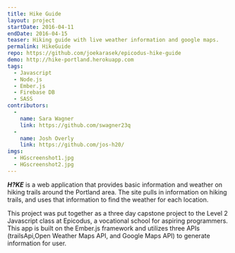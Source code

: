 ```yaml
---
title: Hike Guide
layout: project
startDate: 2016-04-11
endDate: 2016-04-15
teaser: Hiking guide with live weather information and google maps.
permalink: HikeGuide
repo: https://github.com/joekarasek/epicodus-hike-guide
demo: http://hike-portland.herokuapp.com
tags:
  - Javascript
  - Node.js
  - Ember.js
  - Firebase DB
  - SASS
contributors:
  -
    name: Sara Wagner
    link: https://github.com/swagner23q
  -
    name: Josh Overly
    link: https://github.com/jos-h20/
imgs:
  - HGscreenshot1.jpg
  - HGscreenshot2.jpg
---
```

_**H?KE**_ is a web application that provides basic information and weather on hiking trails around the Portland area. The site pulls in information on hiking trails, and uses that information to find the weather for each location.

This project was put together as a three day capstone project to the Level 2 Javascript class at Epicodus, a vocational school for aspiring programmers. This app is built on the Ember.js framework and utilizes three APIs (trailsApi,Open Weather Maps API, and Google Maps API) to generate information for user.
